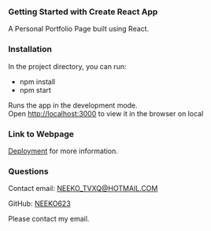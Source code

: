 ### Getting Started with Create React App

A Personal Portfolio Page built using React.


### Installation

In the project directory, you can run:

- npm install
- npm start

Runs the app in the development mode.\
Open [http://localhost:3000](http://localhost:3000) to view it in the browser on local

### Link to Webpage
 [Deployment]() for more information.

### Questions
Contact email: NEEKO_TVXQ@HOTMAIL.COM

GitHub: [NEEKO623](https://github.com/NEEKO623)

Please contact my email.